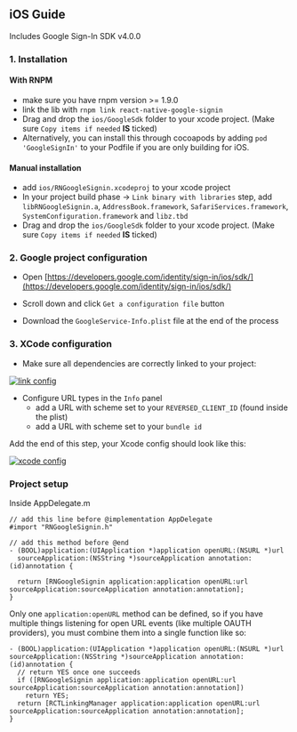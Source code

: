 ## iOS Guide

Includes Google Sign-In SDK v4.0.0

### 1. Installation

#### With RNPM

- make sure you have rnpm version >= 1.9.0
- link the lib with `rnpm link react-native-google-signin`
- Drag and drop the `ios/GoogleSdk` folder to your xcode project. (Make sure `Copy items if needed` **IS** ticked)
 - Alternatively, you can install this through cocoapods by adding `pod 'GoogleSignIn'` to your Podfile if you are only building for iOS.

#### Manual installation

- add `ios/RNGoogleSignin.xcodeproj` to your xcode project
- In your project build phase -> `Link binary with libraries` step, add `libRNGoogleSignin.a`, `AddressBook.framework`, `SafariServices.framework`, `SystemConfiguration.framework` and `libz.tbd`
- Drag and drop the `ios/GoogleSdk` folder to your xcode project. (Make sure `Copy items if needed` **IS** ticked)


### 2. Google project configuration

- Open [https://developers.google.com/identity/sign-in/ios/sdk/](https://developers.google.com/identity/sign-in/ios/sdk/)

- Scroll down and click ```Get a configuration file``` button

- Download the ```GoogleService-Info.plist``` file at the end of the process

### 3. XCode configuration

- Make sure all dependencies are correctly linked to your project:

[![link config](https://github.com/apptailor/react-native-google-signin/raw/master/img/link-config.png)](#config)


- Configure URL types in the ```Info``` panel
  - add a URL with scheme set to your ```REVERSED_CLIENT_ID``` (found inside the plist)
  - add a URL with scheme set to your ```bundle id```

Add the end of this step, your Xcode config should look like this:

[![xcode config](https://github.com/apptailor/react-native-google-signin/raw/master/img/url-config.png)](#config)

### Project setup

Inside AppDelegate.m
```
// add this line before @implementation AppDelegate
#import "RNGoogleSignin.h"

// add this method before @end
- (BOOL)application:(UIApplication *)application openURL:(NSURL *)url
  sourceApplication:(NSString *)sourceApplication annotation:(id)annotation {

  return [RNGoogleSignin application:application openURL:url sourceApplication:sourceApplication annotation:annotation];
}

````

Only one `application:openURL` method can be defined, so if you have multiple things listening for open URL events (like multiple OAUTH providers), you must combine them into a single function like so:

```
- (BOOL)application:(UIApplication *)application openURL:(NSURL *)url sourceApplication:(NSString *)sourceApplication annotation:(id)annotation {
  // return YES once one succeeds
  if ([RNGoogleSignin application:application openURL:url sourceApplication:sourceApplication annotation:annotation])
    return YES;
  return [RCTLinkingManager application:application openURL:url sourceApplication:sourceApplication annotation:annotation];
}
```
